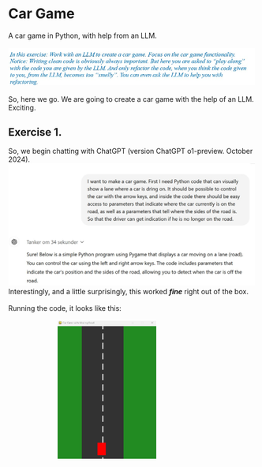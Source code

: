 # Car Game
A car game in Python, with help from an LLM.<br>
<br>
<img src="Pics/blue.jpg" alt="Introduction" width="500"><br>
<br>
So, here we go. We are going to create a car game with the help of an LLM. <br>
Exciting.
<h2>Exercise 1.</h2>
So, we begin chatting with ChatGPT (version ChatGPT o1-preview. October 2024).<br>
<img src="Pics/start.jpg" alt="Chat with ChatGPT" width="500">
<br>
Interestingly, and a little surprisingly, this worked <i><b>fine</b></i> right out of the box.<br>
<br>
Running the code, it looks like this:<br>
<br>
<img src="Pics/CarGameInitialVersion.jpg" alt="Chat with ChatGPT" width="200" hspace="100">
